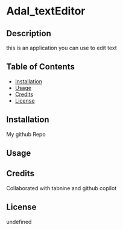 # Adal_textEditor

## Description

this is an application you can use to edit text

## Table of Contents
- [Installation](#installation)
- [Usage](#usage)
- [Credits](#credits)
- [License](#license)

## Installation

My github Repo

## Usage



## Credits

Collaborated with tabnine and github copilot

## License

undefined

